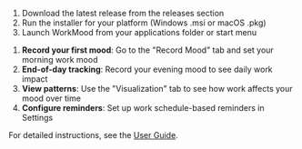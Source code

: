 <!-- (dl (section-meta Getting-Started)) -->

<!-- (dl (## Installation)) -->

1. Download the latest release from the releases section
2. Run the installer for your platform (Windows .msi or macOS .pkg)
3. Launch WorkMood from your applications folder or start menu

<!-- (dl (## Quick Start)) -->

1. **Record your first mood**: Go to the "Record Mood" tab and set your morning work mood
2. **End-of-day tracking**: Record your evening mood to see daily work impact
3. **View patterns**: Use the "Visualization" tab to see how work affects your mood over time
4. **Configure reminders**: Set up work schedule-based reminders in Settings

For detailed instructions, see the [User Guide](<!-- (dl (get-path user-guide)) -->).